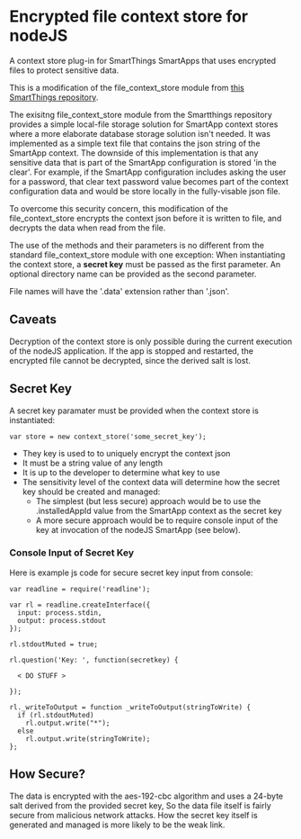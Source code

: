 # Encrypted file context store for nodeJS
A context store plug-in for SmartThings SmartApps that uses encrypted files to protect sensitive data.

This is a modification of the file_context_store module from [this SmartThings repository](https://github.com/SmartThingsCommunity/file-context-store-nodejs).

The exisitng file_context_store module from the Smartthings repository provides a simple local-file storage solution for SmartApp context stores where a more elaborate database storage solution isn't needed.  It was implemented as a simple text file that contains the json string of the SmartApp context.  The downside of this implementation is that any sensitive data that is part of the SmartApp configuration is stored 'in the clear'.  For example, if the SmartApp configuration includes asking the user for a password, that clear text password value becomes part of the context configuration data and would be store locally in the fully-visable json file.

To overcome this security concern, this modification of the file_context_store encrypts the context json before it is written to file, and decrypts the data when read from the file.

The use of the methods and their parameters is no different from the standard file_context_store module with one exception:
When instantiating the context store, a **secret key** must be passed as the first parameter. An optional directory name can be provided as the second parameter.  

File names will have the '.data' extension rather than '.json'.

## Caveats
Decryption of the context store is only possible during the current execution of the nodeJS application.  If the app is stopped and restarted, the encrypted file cannot be decrypted, since the derived salt is lost.

## Secret Key
A secret key paramater must be provided when the context store is instantiated:
```
var store = new context_store('some_secret_key');
```
- They key is used to to uniquely encrypt the context json
- It must be a string value of any length
- It is up to the developer to determine what key to use
- The sensitivity level of the context data will determine how the secret key should be created and managed:
  - The simplest (but less secure) approach would be to use the .installedAppId value from the SmartApp context as the secret key
  - A more secure approach would be to require console input of the key at invocation of the nodeJS SmartApp (see below).
  
### Console Input of Secret Key
Here is example js code for secure secret key input from console:
```
var readline = require('readline');

var rl = readline.createInterface({
  input: process.stdin,
  output: process.stdout
});

rl.stdoutMuted = true;

rl.question('Key: ', function(secretkey) {
  
  < DO STUFF >
  
});

rl._writeToOutput = function _writeToOutput(stringToWrite) {
  if (rl.stdoutMuted)
    rl.output.write("*");
  else
    rl.output.write(stringToWrite);
};
```
  
## How Secure?
The data is encrypted with the aes-192-cbc algorithm and uses a 24-byte salt derived from the provided secret key, So the data file itself is fairly secure from malicious network attacks.  How the secret key itself is generated and managed is more likely to be the weak link.
